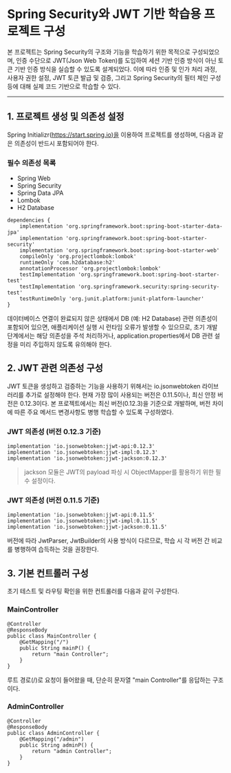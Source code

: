 # Spring Security와 JWT 기반 학습용 프로젝트 구성

본 프로젝트는 Spring Security의 구조와 기능을 학습하기 위한 목적으로 구성되었으며, 인증 수단으로 JWT(Json Web Token)를 도입하여 세션 기반 인증 방식이 아닌 토큰 기반 인증 방식을 실습할 수 있도록 설계되었다. 이에 따라 인증 및 인가 처리 과정, 사용자 권한 설정, JWT 토큰 발급 및 검증, 그리고 Spring Security의 필터 체인 구성 등에 대해 실제 코드 기반으로 학습할 수 있다.

---

## 1\. 프로젝트 생성 및 의존성 설정

Spring Initializr([https://start.spring.io)을](https://start.spring.io\)을) 이용하여 프로젝트를 생성하며, 다음과 같은 의존성이 반드시 포함되어야 한다.

### 필수 의존성 목록

-   Spring Web
-   Spring Security
-   Spring Data JPA
-   Lombok
-   H2 Database

```
dependencies {
	implementation 'org.springframework.boot:spring-boot-starter-data-jpa'
	implementation 'org.springframework.boot:spring-boot-starter-security'
	implementation 'org.springframework.boot:spring-boot-starter-web'
	compileOnly 'org.projectlombok:lombok'
	runtimeOnly 'com.h2database:h2'
	annotationProcessor 'org.projectlombok:lombok'
	testImplementation 'org.springframework.boot:spring-boot-starter-test'
	testImplementation 'org.springframework.security:spring-security-test'
	testRuntimeOnly 'org.junit.platform:junit-platform-launcher'
}
```

데이터베이스 연결이 완료되지 않은 상태에서 DB (예: H2 Database) 관련 의존성이 포함되어 있으면, 애플리케이션 실행 시 런타임 오류가 발생할 수 있으므로, 초기 개발 단계에서는 해당 의존성을 주석 처리하거나, application.properties에서 DB 관련 설정을 미리 주입하지 않도록 유의해야 한다.

## 2\. JWT 관련 의존성 구성

JWT 토큰을 생성하고 검증하는 기능을 사용하기 위해서는 io.jsonwebtoken 라이브러리를 추가로 설정해야 한다. 현재 가장 많이 사용되는 버전은 0.11.5이나, 최신 안정 버전은 0.12.3이다. 본 프로젝트에서는 최신 버전(0.12.3)을 기준으로 개발하며, 버전 차이에 따른 주요 메서드 변경사항도 병행 학습할 수 있도록 구성하였다.

### JWT 의존성 (버전 0.12.3 기준)

```
implementation 'io.jsonwebtoken:jjwt-api:0.12.3'
implementation 'io.jsonwebtoken:jjwt-impl:0.12.3'
implementation 'io.jsonwebtoken:jjwt-jackson:0.12.3'
```

> jackson 모듈은 JWT의 payload 파싱 시 ObjectMapper를 활용하기 위한 필수 설정이다.

### JWT 의존성 (버전 0.11.5 기준)

```
implementation 'io.jsonwebtoken:jjwt-api:0.11.5'
implementation 'io.jsonwebtoken:jjwt-impl:0.11.5'
implementation 'io.jsonwebtoken:jjwt-jackson:0.11.5'
```

버전에 따라 JwtParser, JwtBuilder의 사용 방식이 다르므로, 학습 시 각 버전 간 비교를 병행하여 습득하는 것을 권장한다.

## 3\. 기본 컨트롤러 구성

초기 테스트 및 라우팅 확인을 위한 컨트롤러를 다음과 같이 구성한다.

### MainController

```
@Controller
@ResponseBody
public class MainController {
    @GetMapping("/")
    public String mainP() {
        return "main Controller";
    }
}
```

루트 경로(/)로 요청이 들어왔을 때, 단순히 문자열 "main Controller"를 응답하는 구조이다.

### AdminController

```
@Controller
@ResponseBody
public class AdminController {
    @GetMapping("/admin")
    public String adminP() {
        return "admin Controller";
    }
}
```
